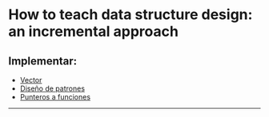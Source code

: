 # How to teach data structure design: an incremental approach


## Implementar:

- [Vector](./Vector/)
- [Diseño de patrones](./Design%20Patterns/)
- [Punteros a funciones](./Abstract%20Data%20Types/)

-------


